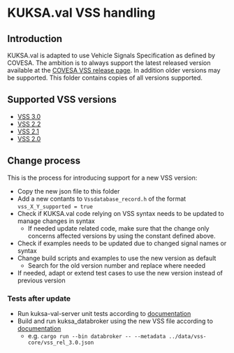 # KUKSA.val VSS handling

## Introduction

KUKSA.val is adapted to use Vehicle Signals Specification as defined by COVESA.
The ambition is to always support the latest released version available at the [COVESA VSS release page](https://github.com/COVESA/vehicle_signal_specification/releases).
In addition older versions may be supported. This folder contains copies of all versions supported.

## Supported VSS versions

* [VSS 3.0](https://github.com/COVESA/vehicle_signal_specification/releases/tag/v3.0)
* [VSS 2.2](https://github.com/COVESA/vehicle_signal_specification/releases/tag/v2.2)
* [VSS 2.1](https://github.com/COVESA/vehicle_signal_specification/releases/tag/v2.1)
* [VSS 2.0](https://github.com/COVESA/vehicle_signal_specification/releases/tag/v2.0)

## Change process

This is the process for introducing support for a new VSS version:

* Copy the new json file to this folder
* Add a new contants to `Vssdatabase_record.h` of the format `vss_X_Y_supported = true`
* Check if KUKSA.val code relying on VSS syntax needs to be updated to manage changes in syntax
    * If needed update related code, make sure that the change only concerns affected versions by using the constant defined above.
* Check if examples needs to be updated due to changed signal names or syntax
* Change build scripts and examples to use the new version as default
    * Search for the old version number and replace where needed
* If needed, adapt or extend test cases to use the new version instead of previous version

### Tests after update

* Run kuksa-val-server unit tests according to [documentation](../../kuksa-val-server/test/unit-test/readme.md)
* Build and run kuksa_databroker using the new VSS file according to [documentation](../../kuksa_databroker/README.md)
    * e.g. `cargo run --bin databroker -- --metadata ../data/vss-core/vss_rel_3.0.json`

